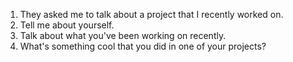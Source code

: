 1. They asked me to talk about a project that I recently worked on.
2. Tell me about yourself.
3. Talk about what you've been working on recently.
4. What's something cool that you did in one of your projects?
